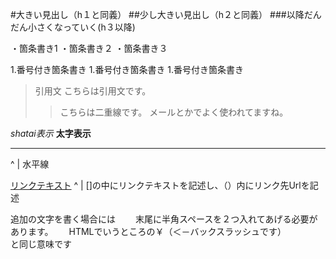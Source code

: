 #大きい見出し（h１と同義）
##少し大きい見出し（h２と同義）
###以降だんだん小さくなっていく(h３以降)

・箇条書き1
・箇条書き２
・箇条書き３

1.番号付き箇条書き
1.番号付き箇条書き
1.番号付き箇条書き

>引用文
>こちらは引用文です。
>>こちらは二重線です。
>>メールとかでよく使われてますね。

*shatai表示*
**太字表示**

---
^
|
水平線

[リンクテキスト](https;//morijyobi.ac.jp)
^
|
[]の中にリンクテキストを記述し、（）内にリンク先Urlを記述

追加の文字を書く場合には　　
末尾に半角スペースを２つ入れてあげる必要があります。　　
HTMLでいうところの￥（＜－バックスラッシュです）<br>と同じ意味です
